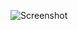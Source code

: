 ![Screenshot](https://user-images.githubusercontent.com/83459326/171967011-0ae14c86-10df-411e-8b51-dcabc6c2da1d.png)
